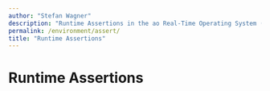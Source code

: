 ```yaml
---
author: "Stefan Wagner"
description: "Runtime Assertions in the ao Real-Time Operating System (RTOS)."
permalink: /environment/assert/
title: "Runtime Assertions"
---
```


# Runtime Assertions
